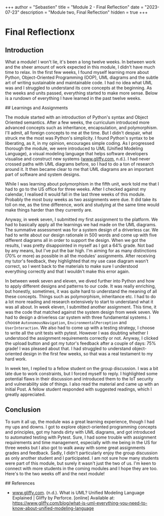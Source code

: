 +++
author = "Sebastien"
title = "Module 2 - Final Reflection"
date = "2023-07-23"
description = "Module two, Final Reflection"
hidden = true
+++

# Final Reflectionx


## Introduction

What a module! I won't lie, it's been a long twelve weeks. In between work and the sheer amount of work expected in this module, I didn't have much time to relax.
In the first few weeks, I found myself learning more about Python, Object-Oriented Programming (OOP), UML diagrams and the subtle art of writing sustainable and maintainable code. I had no idea what UML was and I struggled to understand its core concepts at the beginning. As the weeks and units passed, everything started to make more sense. Below is a rundown of everything I have learned in the past twelve weeks.

## Learnings and Assignments

The module started with an introduction of Python's syntax and Object Oriented semantics. After a few weeks, the curriculum introduced more advanced concepts such as inheritance, encapsulation, and polymorphism. I'll admit, all foreign concepts to me at the time. But I didn't despair, what struck me the most was Python's simplicity. I found Python's syntax to be liberating, as it, in my opinion, encourages simple coding. As I progressed thorough the module, we were introduced to UML (Unified Modeling Language), a visual modeling language that helps software developers visualise and construct new systems (www.gliffy.com, n.d.). I had never crossed paths with UML diagrams before, so I had to do a ton of research around it. It then became clear to me that UML diagrams are an important part of software and system designs.

While I was learning about polymorphism in the fifth unit, work told me that I had to go to the US office for three weeks. After I checked against my calendar, I realised it would fall in the last three weeks of this module. Probably the most busy weeks as two assignments were due. It did take its toll on me, as the time difference, work and studying at the same time would make things harder than they currently are.

Anyway, in week seven, I submitted my first assignment to the platform. We had to basically apply all the learnings we had made on the UML diagrams. The summative assessment was for a system design of a driverless car. We had to write about our design rationale in 500 words and come up with five different diagrams all in order to support the design. When we got the results, I was pretty disappointed in myself as I got a 64% grade. Not bad by any means, but I've put the bar high. I'm aiming for as many distinctions (70% or more) as possible in all the modules' assignments. After receiving my tutor's feedback, they highlighted that my use case diagram wasn't correct, so I went back to the materials to make sure I understood everything correctly and that I wouldn't make this error again.

In between week seven and eleven, we dived further into Python and how to apply different designs and patterns to our code. It was really enriching, but honestly, sometimes, it was quite hard to understand the meaning of all these concepts. Things such as polymorphism, inheritance etc. I had to do a lot more reading and research extensively to start to understand what it was all about. In week eleven, I submitted another assignment. This time, it was the code that matched against the system design from week seven. We had to design a driverless car system with three fundamental systems. I choose `AutonomousNavigation`, `EnvironmentalPerception` and `UserInteraction`. We also had to come up with a testing strategy, I choose to write all the unit tests with pytest. However I was doubting whether I understood the assignment requirements correctly or not. Anyway, I clicked the upload button and got my tutor's feedback after a couple of days: 75% grade! I was pleased about that. I had struggled to understand object-oriented design in the first few weeks, so that was a real testament to my hard work.

In week ten, I replied to a fellow student on the group discussion. I was a bit late due to work constraints, but I forced myself to reply. I highlighted some potential flaws in their discussion and introduced them to the IoT security and vulnerability side of things. I also read the material and came up with an Initial Post. A fellow student responded with suggested readings, which I greatly appreciated.

## Conclusion

To sum it all up, the module was a great learning experience, though I had my ups and downs. I got to explore object-oriented programming concepts and principles, got my hands dirty with UML diagrams, and got introduced to automated testing with Pytest. Sure, I had some trouble with assignment requirements and time management, especially with me being in the US for three weeks but I also got to walk away with some great assignments grades and feedback. Sadly, I didn't particularly enjoy the group discussion as only another student and I participated. I am not sure how many students were part of this module, but surely it wasn't just the two of us. I'm keen to connect with more students in the coming modules and I hope they are too. Here's to the two weeks off and the next module!


## References

- www.gliffy.com. (n.d.). What is UML? Unified Modeling Language Explained | Gliffy by Perforce. [online]
Available at: https://www.gliffy.com/blog/what-is-uml-everything-you-need-to-know-about-unified-modeling-language